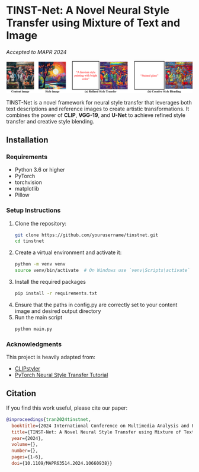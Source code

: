 # TINST-Net: A Novel Neural Style Transfer using Mixture of Text and Image
*Accepted to MAPR 2024*

![Project Image](images/styletransfer)

TINST-Net is a novel framework for neural style transfer that leverages both text descriptions and reference images to create artistic transformations. It combines the power of **CLIP**, **VGG-19**, and **U-Net** to achieve refined style transfer and creative style blending.

## Installation

### Requirements
- Python 3.6 or higher
- PyTorch
- torchvision
- matplotlib
- Pillow

### Setup Instructions

1. Clone the repository:
   ```sh
   git clone https://github.com/yourusername/tinstnet.git
   cd tinstnet
2. Create a virtual environment and activate it:
   ```sh
   python -m venv venv
   source venv/bin/activate  # On Windows use `venv\Scripts\activate`
3. Install the required packages
   ```sh
   pip install -r requirements.txt
4. Ensure that the paths in config.py are correctly set to your content image and desired output directory
5. Run the main script
   ```sh
   python main.py

### Acknowledgments
This project is heavily adapted from:  
- [CLIPstyler](https://github.com/cyclomon/CLIPstyler)  
- [PyTorch Neural Style Transfer Tutorial](https://pytorch.org/tutorials/advanced/neural_style_tutorial.html)  

## Citation

If you find this work useful, please cite our paper:
```bibtex
@inproceedings{tran2024tinstnet,
  booktitle={2024 International Conference on Multimedia Analysis and Pattern Recognition (MAPR)}, 
  title={TINST-Net: A Novel Neural Style Transfer using Mixture of Text and Image}, 
  year={2024},
  volume={},
  number={},
  pages={1-6},
  doi={10.1109/MAPR63514.2024.10660938}}

